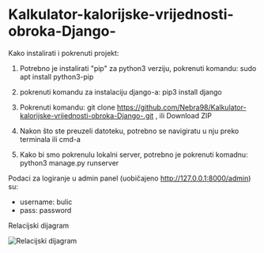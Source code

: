# Kalkulator-kalorijske-vrijednosti-obroka-Django-

Kako instalirati i pokrenuti projekt:

1. Potrebno je instalirati "pip" za python3 verziju, pokrenuti komandu: sudo apt install python3-pip

2. pokrenuti komandu za instalaciju django-a: pip3 install django

3. Pokrenuti komandu: git clone https://github.com/Nebra98/Kalkulator-kalorijske-vrijednosti-obroka-Django-.git , ili Download ZIP

4. Nakon što ste preuzeli datoteku, potrebno se navigiratu u nju preko terminala ili cmd-a

5. Kako bi smo pokrenulu lokalni server, potrebno je pokrenuti komadnu: python3 manage.py runserver

Podaci za logiranje u admin panel (uobičajeno http://127.0.0.1:8000/admin) su:
- username: bulic
- pass: password


Relacijski dijagram

![Relacijski dijagram](https://i.ibb.co/k40gfnb/Screenshot-from-2020-07-02-18-49-02.png)
